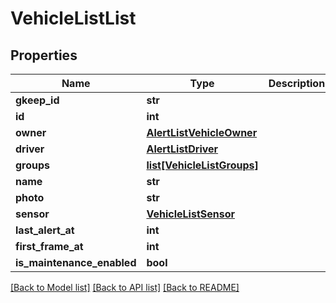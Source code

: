 # VehicleListList

## Properties
Name | Type | Description | Notes
------------ | ------------- | ------------- | -------------
**gkeep_id** | **str** |  | [optional] 
**id** | **int** |  | [optional] 
**owner** | [**AlertListVehicleOwner**](AlertListVehicleOwner.md) |  | [optional] 
**driver** | [**AlertListDriver**](AlertListDriver.md) |  | [optional] 
**groups** | [**list[VehicleListGroups]**](VehicleListGroups.md) |  | [optional] 
**name** | **str** |  | [optional] 
**photo** | **str** |  | [optional] 
**sensor** | [**VehicleListSensor**](VehicleListSensor.md) |  | [optional] 
**last_alert_at** | **int** |  | [optional] 
**first_frame_at** | **int** |  | [optional] 
**is_maintenance_enabled** | **bool** |  | [optional] 

[[Back to Model list]](../README.md#documentation-for-models) [[Back to API list]](../README.md#documentation-for-api-endpoints) [[Back to README]](../README.md)

